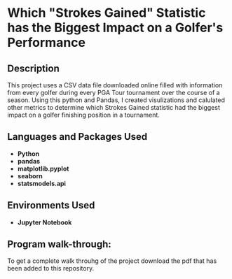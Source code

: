 <h1>Which "Strokes Gained" Statistic has the Biggest Impact on a Golfer's Performance</h1>

<h2>Description</h2>
This project uses a CSV data file downloaded online filled with information from every golfer during every PGA Tour tournament over the course of a season. Using this python and Pandas, I created visulizations and calulated other metrics to determine which Strokes Gained statistic had the biggest impact on a golfer finishing position in a tournament. 
<br />


<h2>Languages and Packages Used</h2>

- <b>Python</b> 
- <b>pandas</b>
- <b>matplotlib.pyplot</b>
- <b>seaborn</b>
- <b>statsmodels.api</b>

<h2>Environments Used </h2>

- <b>Jupyter Notebook</b> 

<h2>Program walk-through:</h2>

To get a complete walk throuhg of the project download the pdf that has been added to this repository.

<!--

<p align="center">
Launch the utility: <br/>
<img src="https://i.imgur.com/62TgaWL.png" height="80%" width="80%" alt="Disk Sanitization Steps"/>
<br />
<br />
Select the disk:  <br/>
<img src="https://i.imgur.com/tcTyMUE.png" height="80%" width="80%" alt="Disk Sanitization Steps"/>
<br />
<br />
Enter the number of passes: <br/>
<img src="https://i.imgur.com/nCIbXbg.png" height="80%" width="80%" alt="Disk Sanitization Steps"/>
<br />
<br />
Confirm your selection:  <br/>
<img src="https://i.imgur.com/cdFHBiU.png" height="80%" width="80%" alt="Disk Sanitization Steps"/>
<br />
<br />
Wait for process to complete (may take some time):  <br/>
<img src="https://i.imgur.com/JL945Ga.png" height="80%" width="80%" alt="Disk Sanitization Steps"/>
<br />
<br />
Sanitization complete:  <br/>
<img src="https://i.imgur.com/K71yaM2.png" height="80%" width="80%" alt="Disk Sanitization Steps"/>
<br />
<br />
Observe the wiped disk:  <br/>
<img src="https://i.imgur.com/AeZkvFQ.png" height="80%" width="80%" alt="Disk Sanitization Steps"/>
</p>

--!>

<!--
 ```diff
- text in red
+ text in green
! text in orange
# text in gray
@@ text in purple (and bold)@@
```
--!>
